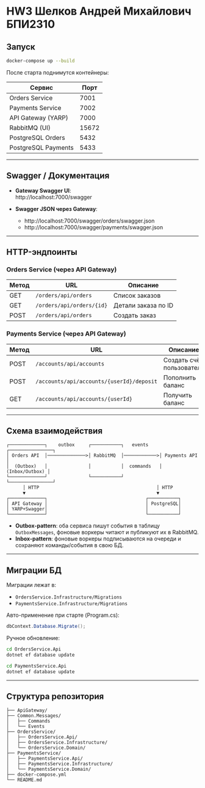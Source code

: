 # HW3 Шелков Андрей Михайлович БПИ2310

## Запуск

```bash
docker-compose up --build
```

После старта поднимутся контейнеры:

| Сервис              | Порт   |
|---------------------|--------|
| Orders Service      | 7001   |
| Payments Service    | 7002   |
| API Gateway (YARP)  | 7000   |
| RabbitMQ (UI)       | 15672  |
| PostgreSQL Orders   | 5432   |
| PostgreSQL Payments | 5433   |

---

## Swagger / Документация

- **Gateway Swagger UI**:  
  http://localhost:7000/swagger

- **Swagger JSON через Gateway**:  
  - http://localhost:7000/swagger/orders/swagger.json  
  - http://localhost:7000/swagger/payments/swagger.json  

---

## HTTP-эндпоинты

### Orders Service (через API Gateway)

| Метод | URL                       | Описание            |
|-------|---------------------------|---------------------|
| GET   | `/orders/api/orders`      | Список заказов      |
| GET   | `/orders/api/orders/{id}` | Детали заказа по ID |
| POST  | `/orders/api/orders`      | Создать заказ       |

### Payments Service (через API Gateway)

| Метод | URL                                         | Описание                  |
|-------|---------------------------------------------|---------------------------|
| POST  | `/accounts/api/accounts`                    | Создать счёт пользователя |
| POST  | `/accounts/api/accounts/{userId}/deposit`   | Пополнить баланс          |
| GET   | `/accounts/api/accounts/{userId}`           | Получить баланс           |

---

## Схема взаимодействия

```text
┌─────────────┐    outbox     ┌───────────┐   events    ┌────────────────┐
│ Orders API  │──────────────>│ RabbitMQ  │────────────>│ Payments API   │
│  (Outbox)   │               │           │  commands   │ (Inbox/Outbox) │
└─────────────┘               └───────────┘             └────────────────┘
      │ HTTP                                           │ HTTP
      ▼                                                ▼
┌─────────────┐                                    ┌───────────┐
│ API Gateway │                                    │ PostgreSQL│
│ YARP+Swagger│                                    │           │
└─────────────┘                                    └───────────┘
```

- **Outbox-pattern**: оба сервиса пишут события в таблицу `OutboxMessages`, фоновые воркеры читают и публикуют их в RabbitMQ.  
- **Inbox-pattern**: фоновые воркеры подписываются на очереди и сохраняют команды/события в свою БД.

---

## Миграции БД

Миграции лежат в:
- `OrdersService.Infrastructure/Migrations`
- `PaymentsService.Infrastructure/Migrations`

Авто-применение при старте (Program.cs):
```csharp
dbContext.Database.Migrate();
```

Ручное обновление:
```bash
cd OrdersService.Api
dotnet ef database update

cd PaymentsService.Api
dotnet ef database update
```

---

## Структура репозитория

```
├── ApiGateway/
├── Common.Messages/
│   ├── Commands
│   └── Events
├── OrdersService/
│   ├── OrdersService.Api/
│   ├── OrdersService.Infrastructure/
│   └── OrdersService.Domain/
├── PaymentsService/
│   ├── PaymentsService.Api/
│   ├── PaymentsService.Infrastructure/
│   └── PaymentsService.Domain/
├── docker-compose.yml
└── README.md
```
